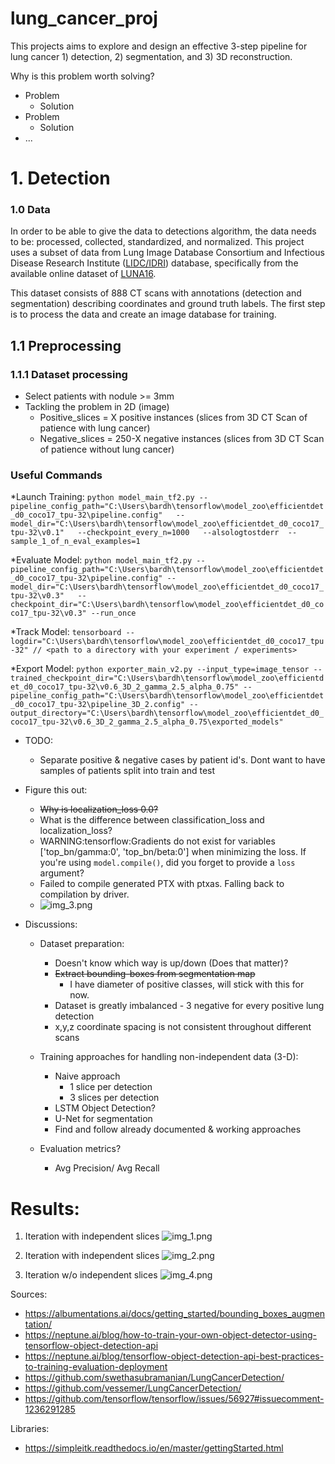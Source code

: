 # lung_cancer_proj
This projects aims to explore and design an effective 3-step pipeline for lung cancer 1) detection, 2) segmentation, and 3) 3D reconstruction.

Why is this problem worth solving? 
* Problem
  * Solution
* Problem
  * Solution
* ...


# 1. Detection


### 1.0 Data  
In order to be able to give the data to detections algorithm, the data needs to be: processed, collected, standardized, and normalized.
This project uses a subset of data from Lung Image Database Consortium and Infectious Disease Research Institute ([LIDC/IDRI](https://wiki.cancerimagingarchive.net/display/Public/LIDC-IDRI)) database,
specifically from the available online dataset of [LUNA16](https://luna16.grand-challenge.org).

This dataset consists of 888 CT scans with annotations (detection and segmentation) describing coordinates and ground truth labels.
The first step is to process the data and create an image database for training.

## 1.1 Preprocessing
### 1.1.1 Dataset processing
- Select patients with nodule >= 3mm
- Tackling the problem in 2D (image)
    - Positive_slices = X positive instances (slices from 3D CT Scan of patience with    lung cancer)
    - Negative_slices = 250-X negative instances (slices from 3D CT Scan of patience without lung cancer)


### Useful Commands
*Launch Training: 
`python model_main_tf2.py --pipeline_config_path="C:\Users\bardh\tensorflow\model_zoo\efficientdet_d0_coco17_tpu-32\pipeline.config"   --model_dir="C:\Users\bardh\tensorflow\model_zoo\efficientdet_d0_coco17_tpu-32\v0.1"   --checkpoint_every_n=1000   --alsologtostderr  --sample_1_of_n_eval_examples=1`

*Evaluate Model:
`python model_main_tf2.py --pipeline_config_path="C:\Users\bardh\tensorflow\model_zoo\efficientdet_d0_coco17_tpu-32\pipeline.config" --model_dir="C:\Users\bardh\tensorflow\model_zoo\efficientdet_d0_coco17_tpu-32\v0.3"   --checkpoint_dir="C:\Users\bardh\tensorflow\model_zoo\efficientdet_d0_coco17_tpu-32\v0.3" --run_once`

*Track Model:
`tensorboard --logdir="C:\Users\bardh\tensorflow\model_zoo\efficientdet_d0_coco17_tpu-32" // <path to a directory with your experiment / experiments>`

*Export Model:
`python exporter_main_v2.py --input_type=image_tensor --trained_checkpoint_dir="C:\Users\bardh\tensorflow\model_zoo\efficientdet_d0_coco17_tpu-32\v0.6_3D_2_gamma_2.5_alpha_0.75" --pipeline_config_path="C:\Users\bardh\tensorflow\model_zoo\efficientdet_d0_coco17_tpu-32\pipeline_3D_2.config" --output_directory="C:\Users\bardh\tensorflow\model_zoo\efficientdet_d0_coco17_tpu-32\v0.6_3D_2_gamma_2.5_alpha_0.75\exported_models"`
- TODO:
    - Separate positive & negative cases by patient id's. Dont want to have samples of patients split into train and test

- Figure this out:
  - ~~Why is localization_loss 0.0?~~
  - What is the difference between classification_loss and localization_loss? 
  - WARNING:tensorflow:Gradients do not exist for variables ['top_bn/gamma:0', 'top_bn/beta:0'] when minimizing the loss. If you're using `model.compile()`, did you forget to provide a `loss` argument? 
  - Failed to compile generated PTX with ptxas. Falling back to compilation by driver.
  - ![img_3.png](img_3.png)


- Discussions:
    - Dataset preparation:
      - Doesn't know which way is up/down (Does that matter)?
      - ~~Extract bounding-boxes from segmentation map~~
        - I have diameter of positive classes, will stick with this for now.
      - Dataset is greatly imbalanced - 3 negative for every positive lung detection
      - x,y,z coordinate spacing is not consistent throughout different scans 
        
    - Training approaches for handling non-independent data (3-D):
      - Naive approach 
        - 1 slice per detection
        - 3 slices per detection
      - LSTM Object Detection? 
      - U-Net for segmentation
      - Find and follow already documented & working approaches      

    - Evaluation metrics?
      - Avg Precision/ Avg Recall

  

# Results: 
1. Iteration with independent slices
 ![img_1.png](img_1.png)

2. Iteration with independent slices
 ![img_2.png](img_2.png)

3. Iteration w/o independent slices
 ![img_4.png](img_4.png)

Sources: 
- https://albumentations.ai/docs/getting_started/bounding_boxes_augmentation/ 
- https://neptune.ai/blog/how-to-train-your-own-object-detector-using-tensorflow-object-detection-api
- https://neptune.ai/blog/tensorflow-object-detection-api-best-practices-to-training-evaluation-deployment 
- https://github.com/swethasubramanian/LungCancerDetection/
- https://github.com/vessemer/LungCancerDetection/
- https://github.com/tensorflow/tensorflow/issues/56927#issuecomment-1236291285

Libraries:
- https://simpleitk.readthedocs.io/en/master/gettingStarted.html